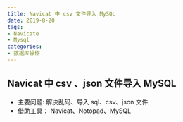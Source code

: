 ```yaml
---
title: Navicat 中 csv 文件导入 MySQL 
date: 2019-8-20
tags:
- Navicate
- Mysql
categories:
- 数据库操作
---
```

## Navicat 中 csv 、json 文件导入 MySQL
+ 主要问题:
    解决乱码、导入 sql、csv、json 文件
+ 借助工具：
    Navicat、Notopad、MySQL
